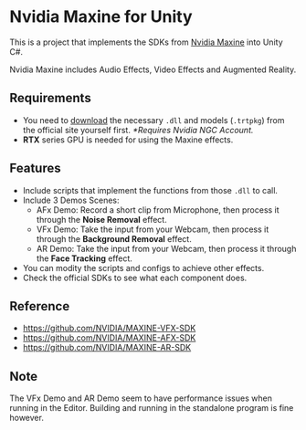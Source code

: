 # Nvidia Maxine for Unity
This is a project that implements the SDKs from [Nvidia Maxine](https://developer.nvidia.com/maxine) into Unity C#.

Nvidia Maxine includes Audio Effects, Video Effects and Augmented Reality.

## Requirements
- You need to [download](https://catalog.ngc.nvidia.com/resources?filters=&orderBy=scoreDESC&query=Maxine) the necessary `.dll` and models (`.trtpkg`) from the official site yourself first. *\*Requires Nvidia NGC Account.*
- **RTX** series GPU is needed for using the Maxine effects.

## Features
- Include scripts that implement the functions from those `.dll` to call.
- Include 3 Demos Scenes:
  - AFx Demo: Record a short clip from Microphone, then process it through the **Noise Removal** effect.
  - VFx Demo: Take the input from your Webcam, then process it through the **Background Removal** effect.
  - AR Demo: Take the input from your Webcam, then process it through the **Face Tracking** effect.
- You can modity the scripts and configs to achieve other effects.
- Check the official SDKs to see what each component does.

## Reference
- https://github.com/NVIDIA/MAXINE-VFX-SDK
- https://github.com/NVIDIA/MAXINE-AFX-SDK
- https://github.com/NVIDIA/MAXINE-AR-SDK

## Note
The VFx Demo and AR Demo seem to have performance issues when running in the Editor. 
Building and running in the standalone program is fine however.
